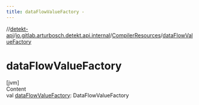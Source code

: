 ```yaml
---
title: dataFlowValueFactory -
---
```

//[detekt-api](../../index.md)/[io.gitlab.arturbosch.detekt.api.internal](../index.md)/[CompilerResources](index.md)/[dataFlowValueFactory](data-flow-value-factory.md)



# dataFlowValueFactory  
[jvm]  
Content  
val [dataFlowValueFactory](data-flow-value-factory.md): DataFlowValueFactory  



